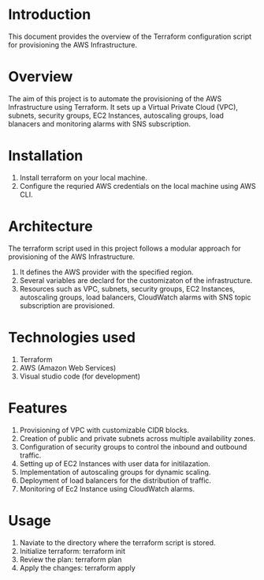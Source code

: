 # Introduction

This document provides the overview of the Terraform configuration script for provisioning the AWS Infrastructure.

# Overview

The aim of this project is to automate the provisioning of the AWS Infrastructure using Terraform. It sets up a Virtual Private Cloud (VPC), subnets, security groups, EC2 Instances, autoscaling groups, load blanacers and monitoring alarms with SNS subscription.

# Installation

1. Install terraform on your local machine.
2. Configure the requried AWS credentials on the local machine using AWS CLI.

# Architecture

The terraform script used in this project follows a modular approach for provisioning of the AWS Infrastructure.

1. It defines the AWS provider with the specified region.
2. Several variables are declard for the customizaton of the infrastructure.
3. Resources such as VPC, subnets, security groups, EC2 Instances, autoscaling groups, load balancers, CloudWatch alarms with SNS topic subscription are provisioned.

# Technologies used 

1. Terraform
2. AWS (Amazon Web Services)
3. Visual studio code (for development)

# Features

1. Provisioning of VPC with customizable CIDR blocks.
2. Creation of public and private subnets across multiple availability zones.
3. Configuration of security groups to control the inbound and outbound traffic.
4. Setting up of EC2 Instances with user data for initilazation.
5. Implementation of autoscaling groups for dynamic scaling.
6. Deployment of load balancers for the distribution of traffic.
7. Monitoring of Ec2 Instance using CloudWatch alarms.

# Usage

1. Naviate to the directory where the terraform script is stored.
2. Initialize terraform:
   terraform init
3. Review the plan:
   terraform plan
4. Apply the changes:
   terraform apply

